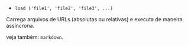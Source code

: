 * `load ('file1', 'file2', 'file3', ...)`

Carrega arquivos de URLs (absolutas ou relativas) e executa de maneira assíncrona.

veja também: `markdown`.
